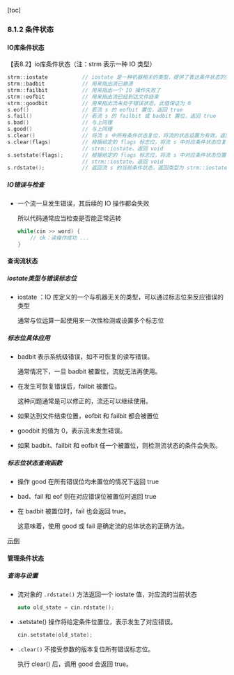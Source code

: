 [toc]

### 8.1.2 条件状态

#### IO库条件状态

【表8.2】io库条件状态（注：strm 表示一种 IO 类型）

```C++
strm::iostate			// iostate 是一种机器相关的类型，提供了表达条件状态的完整功能
strm::badbit			// 用来指出流已崩溃
strm::failbit			// 用来指出一个 IO 操作失败了
strm::eofbit			// 用来指出流已经到达文件结束
strm::goodbit			// 用来指出流未处于错误状态。此值保证为 0
s.eof()					// 若流 s 的 eofbit 置位，返回 true
s.fail()				// 若流 s 的 failbit 或 badbit 置位，返回 true
s.bad()					// 与上同理
s.good()				// 与上同理
s.clear()				// 将流 s 中所有条件状态复位，将流的状态设置为有效。返回 void
s.clear(flags)			// 根据给定的 flags 标志位，将流 s 中对应条件状态位复位。flags 类型为
    					// strm::iostate。返回 void
s.setstate(flags);		// 根据给定的 flags 标志位，将流 s 中对应条件状态位置位。flags 类型为
    					// strm::iostate。返回 void
s.rdstate();			// 返回流 s 的当前条件状态，返回类型为 strm::iostate
```

##### IO错误与检查

* 一个流一旦发生错误，其后续的 IO 操作都会失败

  所以代码通常应当检查是否能正常运转

  ```c++
  while(cin >> word) {
      // ok：读操作成功 ...
  }
  ```

#### 查询流状态

##### iostate类型与错误标志位

* iostate ：IO 库定义的一个与机器无关的类型，可以通过标志位来反应错误的类型

  通常与位运算一起使用来一次性检测或设置多个标志位

##### 标志位具体应用

* badbit 表示系统级错误，如不可恢复的读写错误。

  通常情况下，一旦 badbit 被置位，流就无法再使用。

* 在发生可恢复错误后，failbit 被置位。

  这种问题通常是可以修正的，流还可以继续使用。

* 如果达到文件结束位置，eofbit 和 failbit 都会被置位

* goodbit 的值为 0，表示流未发生错误。

* 如果 badbit、failbit 和 eofbit 任一个被置位，则检测流状态的条件会失败。

##### 标志位状态查询函数

* 操作 good 在所有错误位均未置位的情况下返回 true

* bad、fail 和 eof 则在对应错误位被置位时返回 true

* 在 badbit 被置位时，fail 也会返回 true。

  这意味着，使用 good 或 fail 是确定流的总体状态的正确方法。

[示例](使用标志位状态查询函数处理输入错误.cpp)

#### 管理条件状态

##### 查询与设置

* 流对象的 `.rdstate()` 方法返回一个 iostate 值，对应流的当前状态

  ```C++
  auto old_state = cin.rdstate();	
  ```

* .setstate() 操作将给定条件位置位，表示发生了对应错误。

  ```C++
  cin.setstate(old_state);
  ```

* `.clear()` 不接受参数的版本复位所有错误标志位。

  执行 clear() 后，调用 good 会返回 true。

